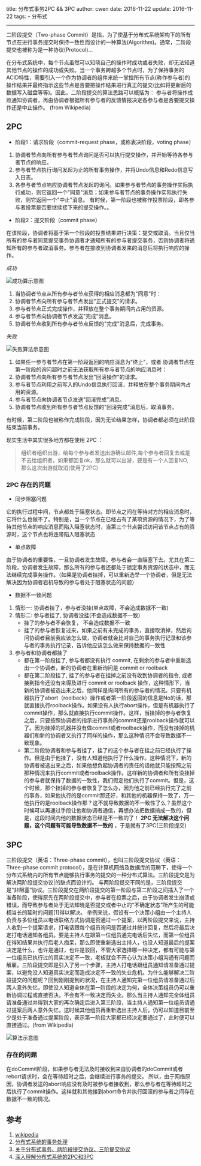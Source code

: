 title: 分布式事务2PC && 3PC
author: cwen
date:  2016-11-22
update:  2016-11-22
tags:
    - 分布式

---

二阶段提交（Two-phase Commit）是指，为了使基于分布式系统架构下的所有节点在进行事务提交时保持一致性而设计的一种算法(Algorithm)。通常，二阶段提交也被称为是一种协议(Protocol)...
<!--more-->
在分布式系统中，每个节点虽然可以知晓自己的操作时成功或者失败，却无法知道其他节点的操作的成功或失败。当一个事务跨越多个节点时，为了保持事务的ACID特性，需要引入一个作为协调者的组件来统一掌控所有节点(称作参与者)的操作结果并最终指示这些节点是否要把操作结果进行真正的提交(比如将更新后的数据写入磁盘等等)。因此，二阶段提交的算法思路可以概括为： 参与者将操作成败通知协调者，再由协调者根据所有参与者的反馈情报决定各参与者是否要提交操作还是中止操作。 (from Wikipedia)

## 2PC

* 阶段1：请求阶段（commit-request phase，或称表决阶段，voting phase）

1. 协调者节点向所有参与者节点询问是否可以执行提交操作，并开始等待各参与者节点的响应。
2. 参与者节点执行询问发起为止的所有事务操作，并将Undo信息和Redo信息写入日志。
3. 各参与者节点响应协调者节点发起的询问。如果参与者节点的事务操作实际执行成功，则它返回一个"同意"消息；如果参与者节点的事务操作实际执行失败，则它返回一个"中止"消息。
有时候，第一阶段也被称作投票阶段，即各参与者投票是否要继续接下来的提交操作。。

* 阶段2：提交阶段（commit phase）

在该阶段，协调者将基于第一个阶段的投票结果进行决策：提交或取消。当且仅当所有的参与者同意提交事务协调者才通知所有的参与者提交事务，否则协调者将通知所有的参与者取消事务。参与者在接收到协调者发来的消息后将执行响应的操作。

*成功*

![成功算示意图](http://7xnp02.com1.z0.glb.clouddn.com/success.png)


1. 当协调者节点从所有参与者节点获得的相应消息都为"同意"时：
2. 协调者节点向所有参与者节点发出"正式提交"的请求。
3. 参与者节点正式完成操作，并释放在整个事务期间内占用的资源。
4. 参与者节点向协调者节点发送"完成"消息。
5. 协调者节点收到所有参与者节点反馈的"完成"消息后，完成事务。


*失败*

![失败算法示意图](http://7xnp02.com1.z0.glb.clouddn.com/fail.png)

1. 如果任一参与者节点在第一阶段返回的响应消息为"终止"，或者 协调者节点在第一阶段的询问超时之前无法获取所有参与者节点的响应消息时：
2. 协调者节点向所有参与者节点发出"回滚操作"的请求。
3. 参与者节点利用之前写入的Undo信息执行回滚，并释放在整个事务期间内占用的资源。
4. 参与者节点向协调者节点发送"回滚完成"消息。
5. 协调者节点收到所有参与者节点反馈的"回滚完成"消息后，取消事务。

有时候，第二阶段也被称作完成阶段，因为无论结果怎样，协调者都必须在此阶段结束当前事务。


现实生活中其实很多地方都在使用 2PC ：

>  组织者组织出游，给每个参与者发送出游确认邮件,每个参与者回复去或是不去给组织者，如果都回复ok，那么就可以出游，要是有一个人回复NO, 那么这次出游就取消(使用了2PC)


### 2PC 存在的问题

* 同步阻塞问题

 它的执行过程中间，节点都处于阻塞状态。即节点之间在等待对方的相应消息时，它将什么也做不了。特别是，当一个节点在已经占有了某项资源的情况下，为了等待其他节点的响应消息而陷入阻塞状态时，当第三个节点尝试访问该节点占有的资源时，这个节点也将连带陷入阻塞状态

* 单点故障

 由于协调者的重要性，一旦协调者发生故障。参与者会一直阻塞下去。尤其在第二阶段，协调者发生故障，那么所有的参与者还都处于锁定事务资源的状态中，而无法继续完成事务操作。（如果是协调者挂掉，可以重新选举一个协调者，但是无法解决因为协调者宕机导致的参与者处于阻塞状态的问题）

* 数据不一致问题

1. 情形一: 协调者挂了，参与者没挂(单点故障，不会造成数据不一致)
2. 情形二: 参与者挂了, 协调者没挂(不会造成数据不一致)
    * 挂了的参与者不会恢复， 不会造成数据不一致
    * 挂了的参与者恢复过来，如果之前有未完成的事务，直接取消掉，然后询问协调者目前我应该怎么做，协调者就会比对自己的事务执行记录和该参与者的事务执行记录，告诉他应该怎么做来保持数据的一致性
3. 参与者和协调者都挂了
    * 都在第一阶段挂了, 参与者都没有执行 commit, 在剩余的参与者中重新选出一个协调者，新的协调者在重新询问是 commit or roolback
    * 都在第二阶段挂了, 挂了的参与者在挂掉之前没有收到协调者的指令, 或者接到指令还没有来得及进行 commit or roolback 操作，这种情形下，当新的协调者被选出来之后，他同样是询问所有的参与者的情况。只要有机器执行了abort（roolback）操作或者第一阶段返回的信息是No的话，那就直接执行roolback操作。如果没有人执行abort操作，但是有机器执行了commit操作，那么就直接执行commit操作。这样，当挂掉的参与者恢复之后，只要按照协调者的指示进行事务的commit还是roolback操作就可以了。因为挂掉的机器并没有做commit或者roolback操作，而没有挂掉的机器们和新的协调者又执行了同样的操作，那么这种情况不会导致数据不一致现象。
    * 第二阶段协调者和参与者挂了，挂了的这个参与者在挂之前已经执行了操作。但是由于他挂了，没有人知道他执行了什么操作。这种情况下，新的协调者被选出来之后，如果他想负起协调者的责任的话他就只能按照之前那种情况来执行commit或者roolback操作。这样新的协调者和所有没挂掉的参与者就保持了数据的一致性，我们假定他们执行了commit。但是，这个时候，那个挂掉的参与者恢复了怎么办，因为他之前已经执行完了之前的事务，如果他执行的是commit那还好，和其他的机器保持一致了，万一他执行的是roolback操作那？这不就导致数据的不一致性了么？虽然这个时候可以再通过手段让他和协调者通信，再想办法把数据搞成一致的，但是，这段时间内他的数据状态已经是不一致的了！ __2PC 无法解决这个问题，这个问题有可能导致数据不一致的__ ，于是就有了3PC(三阶段提交)


## 3PC

三阶段提交（英语：Three-phase commit），也叫三阶段提交协议（英语：Three-phase commit protocol），是在计算机网络及数据库的范畴下，使得一个分布式系统内的所有节点能够执行事务的提交的一种分布式算法。三阶段提交是为解决两阶段提交协议|的缺点而设计的。
与两阶段提交不同的是，三阶段提交是“非阻塞”协议。三阶段提交在两阶段提交的第一阶段与第二阶段之间插入了一个准备阶段，使得原先在两阶段提交中，参与者在投票之后，由于协调者发生崩溃或错误，而导致参与者处于无法知晓是否提交或者中止的“不确定状态”所产生的可能相当长的延时的问题[1]得以解决。 举例来说，假设有一个决策小组由一个主持人负责与多位组员以电话联络方式协调是否通过一个提案，以两阶段提交来说，主持人收到一个提案请求，打电话跟每个组员询问是否通过并统计回复，然后将最后决定打电话通知各组员。要是主持人在跟第一位组员通完电话后失忆，而第一位组员在得知结果并执行后老人痴呆，那么即使重新选出主持人，也没人知道最后的提案决定是什么，也许是通过，也许是驳回，不管大家选择哪一种决定，都有可能与第一位组员已执行过的真实决定不一致，老板就会不开心认为决策小组沟通有问题而解雇。三阶段提交即是引入了另一个步骤，主持人打电话跟组员通知请准备通过提案，以避免没人知道真实决定而造成决定不一致的失业危机。为什么能够解决二阶段提交的问题呢？回到刚刚提到的状况，在主持人通知完第一位组员请准备通过后两人意外失忆，即使没人知道全体在第一阶段的决定为何，全体决策组员仍可以重新协调过程或直接否决，不会有不一致决定而失业。那么当主持人通知完全体组员请准备通过并得到大家的再次确定后进入第三阶段，当主持人通知第一位组员请通过提案后两人意外失忆，这时候其他组员再重新选出主持人后，仍可以知道目前至少是处于准备通过提案阶段，表示第一阶段大家都已经决定要通过了，此时便可以直接通过。(from Wikipedia)

![算法示意图](http://7xnp02.com1.z0.glb.clouddn.com/Three-phase_commit_diagram.png)

### 存在的问题

在doCommit阶段，如果参与者无法及时接收到来自协调者的doCommit或者rebort请求时，会在等待超时之后，会继续进行事务的提交。
所以，由于网络原因，协调者发送的abort响应没有及时被参与者接收到，那么参与者在等待超时之后执行了commit操作。这样就和其他接到abort命令并执行回滚的参与者之间存在数据不一致的情况。

## 参考

1. [wikipedia](https://zh.wikipedia.org/wiki/%E4%BA%8C%E9%98%B6%E6%AE%B5%E6%8F%90%E4%BA%A4)
2. [分布式系统的事务处理](http://coolshell.cn/articles/10910.html)
3. [关于分布式事务、两阶段提交协议、三阶提交协议](http://www.hollischuang.com/archives/681)
4. [深入理解分布式系统的2PC和3PC](http://www.hollischuang.com/archives/1580)
